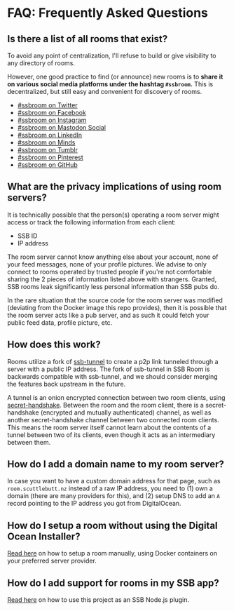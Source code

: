 # FAQ: Frequently Asked Questions

## Is there a list of all rooms that exist?

To avoid any point of centralization, I'll refuse to build or give visibility to any directory of rooms.

However, one good practice to find (or announce) new rooms is to **share it on various social media platforms under the hashtag `#ssbroom`.** This is decentralized, but still easy and convenient for discovery of rooms.

- [#ssbroom on Twitter](https://twitter.com/search?q=%23ssbroom)
- [#ssbroom on Facebook](https://www.facebook.com/search/top/?q=%23ssbroom)
- [#ssbroom on Instagram](https://www.instagram.com/explore/tags/ssbroom/)
- [#ssbroom on Mastodon Social](https://mastodon.social/web/timelines/tag/ssbroom)
- [#ssbroom on LinkedIn](https://www.linkedin.com/feed/hashtag/ssbroom/)
- [#ssbroom on Minds](https://www.minds.com/newsfeed/global/hot;hashtag=ssbroom)
- [#ssbroom on Tumblr](https://www.tumblr.com/search/%23ssbroom)
- [#ssbroom on Pinterest](https://www.pinterest.com/search/pins/?q=%23candy)
- [#ssbroom on GitHub](https://github.com/topics/ssbroom)

## What are the privacy implications of using room servers?

It is technically possible that the person(s) operating a room server might access or track the following information from each client:

- SSB ID
- IP address

The room server cannot know anything else about your account, none of your feed messages, none of your profile pictures. We advise to only connect to rooms operated by trusted people if you're not comfortable sharing the 2 pieces of information listed above with strangers. Granted, SSB rooms leak significantly less personal information than SSB pubs do.

In the rare situation that the source code for the room server was modified (deviating from the Docker image this repo provides), then it is possible that the room server acts like a pub server, and as such it could fetch your public feed data, profile picture, etc.

## How does this work?

Rooms utilize a fork of [ssb-tunnel](https://github.com/ssbc/ssb-tunnel) to create a p2p link tunneled through a server with a public IP address. The fork of ssb-tunnel in SSB Room is backwards compatible with ssb-tunnel, and we should consider merging the features back upstream in the future.

A tunnel is an onion encrypted connection between two room clients, using [secret-handshake](https://github.com/auditdrivencrypto/secret-handshake). Between the room and the room client, there is a secret-handshake (encrypted and mutually authenticated) channel, as well as another secret-handshake channel between two connected room clients. This means the room server itself cannot learn about the contents of a tunnel between two of its clients, even though it acts as an intermediary between them.

## How do I add a domain name to my room server?

In case you want to have a custom domain address for that page, such as `room.scuttlebutt.nz` instead of a raw IP address, you need to (1) own a domain (there are many providers for this), and (2) setup DNS to add an `A` record pointing to the IP address you got from DigitalOcean.

## How do I setup a room without using the Digital Ocean Installer?

[Read here](./manual-setup.md) on how to setup a room manually, using Docker containers on your preferred server provider.

## How do I add support for rooms in my SSB app?

[Read here](./DEVELOPERS.md) on how to use this project as an SSB Node.js plugin.

